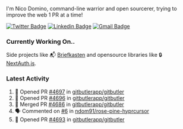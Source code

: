 
I'm Nico Domino, command-line warrior and open sourcerer, trying to improve the web 1 PR at a time!

[![Twitter Badge](https://img.shields.io/badge/-@ndom91-1ca0f1?style=flat-square&labelColor=1ca0f1&logo=twitter&logoColor=white&link=https://twitter.com/ndom91)](https://twitter.com/ndom91) [![Linkedin Badge](https://img.shields.io/badge/-ndom91-blue?style=flat-square&logo=Linkedin&logoColor=white&link=https://www.linkedin.com/in/ndom91/)](https://www.linkedin.com/in/ndom91/) [![Gmail Badge](https://img.shields.io/badge/-yo@ndo.dev-c14438?style=flat-square&logo=mail.ru&logoColor=white&link=mailto:yo@ndo.dev)](mailto:yo@ndo.dev)

### Currently Working On..

Side projects like 📬 [Briefkasten](https://briefkastenhq.com) and opensource libraries like 🔒 [NextAuth.js](https://github.com/nextauthjs/next-auth).

<!--START_SECTION_PROFILE_VIEWS:readme-info-->
<!--END_SECTION_PROFILE_VIEWS:readme-info-->

<!--START_SECTION_DAILY_COMMIT:readme-info-->
<!--END_SECTION_DAILY_COMMIT:readme-info-->

<!--START_SECTION_WEEKLY_COMMIT:readme-info-->
<!--END_SECTION_WEEKLY_COMMIT:readme-info-->

### Latest Activity

<!--START_SECTION:activity-->
1. 💪 Opened PR [#4697](https://github.com/gitbutlerapp/gitbutler/pull/4697) in [gitbutlerapp/gitbutler](https://github.com/gitbutlerapp/gitbutler)
2. 💪 Opened PR [#4696](https://github.com/gitbutlerapp/gitbutler/pull/4696) in [gitbutlerapp/gitbutler](https://github.com/gitbutlerapp/gitbutler)
3. 🎉 Merged PR [#4686](https://github.com/gitbutlerapp/gitbutler/pull/4686) in [gitbutlerapp/gitbutler](https://github.com/gitbutlerapp/gitbutler)
4. 🗣 Commented on [#6](https://github.com/ndom91/rose-pine-hyprcursor/issues/6#issuecomment-2290988720) in [ndom91/rose-pine-hyprcursor](https://github.com/ndom91/rose-pine-hyprcursor)
5. 💪 Opened PR [#4693](https://github.com/gitbutlerapp/gitbutler/pull/4693) in [gitbutlerapp/gitbutler](https://github.com/gitbutlerapp/gitbutler)
<!--END_SECTION:activity-->
